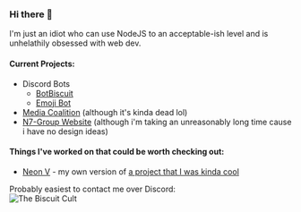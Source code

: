 ### Hi there 👋

I'm just an idiot who can use NodeJS to an acceptable-ish level and is unhelathily obsessed with web dev.

#### Current Projects:
- Discord Bots
  - [BotBiscuit](https://dev801.github.io/botbiscuit)
  - [Emoji Bot](https://dev801.github.io/emojibot)
- [Media Coalition](https://mediacoalition.github.io) (although it's kinda dead lol)
- [N7-Group Website](https://n7-group.github.io) (although i'm taking an unreasonably long time cause i have no design ideas)

#### Things I've worked on that could be worth checking out:
- [Neon V](https://dev801.github.io/NeonV) - my own version of [a project that I was kinda cool](https://neon-studios.github.io/NeonX)

Probably easiest to contact me over Discord:  
![The Biscuit Cult](https://discordapp.com/api/guilds/756220674053373962/widget.png?style=banner2)
